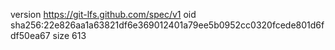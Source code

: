 version https://git-lfs.github.com/spec/v1
oid sha256:22e826aa1a63821df6e369012401a79ee5b0952cc0320fcede801d6fdf50ea67
size 613
